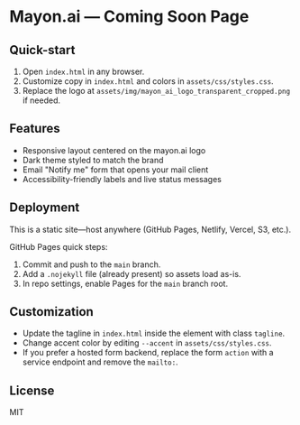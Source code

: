 Mayon.ai — Coming Soon Page
===========================

Quick-start
-----------

1. Open `index.html` in any browser.
2. Customize copy in `index.html` and colors in `assets/css/styles.css`.
3. Replace the logo at `assets/img/mayon_ai_logo_transparent_cropped.png` if needed.

Features
--------

- Responsive layout centered on the mayon.ai logo
- Dark theme styled to match the brand
- Email "Notify me" form that opens your mail client
- Accessibility-friendly labels and live status messages

Deployment
----------

This is a static site—host anywhere (GitHub Pages, Netlify, Vercel, S3, etc.).

GitHub Pages quick steps:

1. Commit and push to the `main` branch.
2. Add a `.nojekyll` file (already present) so assets load as-is.
3. In repo settings, enable Pages for the `main` branch root.

Customization
-------------

- Update the tagline in `index.html` inside the element with class `tagline`.
- Change accent color by editing `--accent` in `assets/css/styles.css`.
- If you prefer a hosted form backend, replace the form `action` with a service endpoint and remove the `mailto:`.

License
-------

MIT

